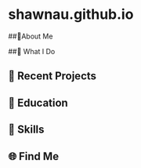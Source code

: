 # shawnau.github.io
##🔬About Me

##🚀 What I Do

## 🌟 Recent Projects

## 📖 Education

## 🔧 Skills

## 🌐 Find Me

